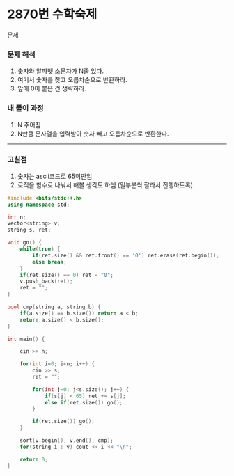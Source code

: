 # 2870번 수학숙제

[문제](https://www.acmicpc.net/problem/2870)

### 문제 해석

1. 숫자와 알파벳 소문자가 N줄 있다.
2. 여기서 숫자를 찾고 오름차순으로 반환하라.
3. 앞에 0이 붙은 건 생략하라.

### 내 풀이 과정

1. N 주어짐
2. N만큼 문자열을 입력받아 숫자 빼고 오름차순으로 반환한다.

---

### 고칠점

1. 숫자는 ascii코드로 65미만임
2. 로직을 함수로 나눠서 해볼 생각도 하셈 (일부분씩 잘라서 진행하도록)

```c++
#include <bits/stdc++.h>
using namespace std;

int n;
vector<string> v;
string s, ret;

void go() {
    while(true) {
        if(ret.size() && ret.front() == '0') ret.erase(ret.begin());
        else break;
    }
    if(ret.size() == 0) ret = "0";
    v.push_back(ret);
    ret = "";
}

bool cmp(string a, string b) {
    if(a.size() == b.size()) return a < b;
    return a.size() < b.size();
}

int main() {

    cin >> n;

    for(int i=0; i<n; i++) {
        cin >> s;
        ret = "";

        for(int j=0; j<s.size(); j++) {
            if(s[j] < 65) ret += s[j];
            else if(ret.size()) go();
        }

        if(ret.size()) go();
    }

    sort(v.begin(), v.end(), cmp);
    for(string i : v) cout << i << "\n";

    return 0;
}
```
